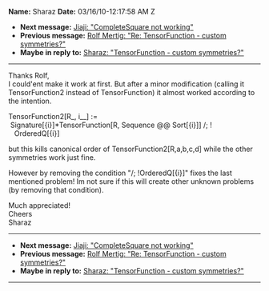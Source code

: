 **Name:** Sharaz
**Date:** 03/16/10-12:17:58 AM Z

  - **Next message:** [Jiaji: "CompleteSquare not working"](0596.html)
  - **Previous message:** [Rolf Mertig: "Re: TensorFunction - custom
    symmetries?"](0594.html)
  - **Maybe in reply to:** [Sharaz: "TensorFunction - custom
    symmetries?"](0593.html)

-----

Thanks Rolf,  
I could'ent make it work at first. But after a minor modification
(calling it TensorFunction2 instead of TensorFunction) it almost worked
according to the intention.  

TensorFunction2[R\_, i\_\_] :=  
 Signature[{i}]\*TensorFunction[R, Sequence @@
Sort[{i}]] /; \!  
   OrderedQ[{i}]  

but this kills canonical order of TensorFunction2[R,a,b,c,d]
while the other symmetries work just fine.  

However by removing the condition "/; \!OrderedQ[{i}]" fixes the
last mentioned problem\! Im not sure if this will create other unknown
problems (by removing that condition).  

Much appreciated\!  
Cheers  
Sharaz  

-----

  - **Next message:** [Jiaji: "CompleteSquare not working"](0596.html)
  - **Previous message:** [Rolf Mertig: "Re: TensorFunction - custom
    symmetries?"](0594.html)
  - **Maybe in reply to:** [Sharaz: "TensorFunction - custom
    symmetries?"](0593.html)

-----


